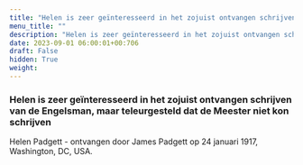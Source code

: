 ```yaml
---
title: "Helen is zeer geïnteresseerd in het zojuist ontvangen schrijven van de Engelsman, maar teleurgesteld dat de Meester niet kon schrijven"
menu_title: ""
description: "Helen is zeer geïnteresseerd in het zojuist ontvangen schrijven van de Engelsman, maar teleurgesteld dat de Meester niet kon schrijven"
date: 2023-09-01 06:00:01+00:706
draft: False
hidden: True
weight:
---
```

### Helen is zeer geïnteresseerd in het zojuist ontvangen schrijven van de Engelsman, maar teleurgesteld dat de Meester niet kon schrijven

Helen Padgett - ontvangen door James Padgett op 24 januari 1917, Washington, DC, USA.
